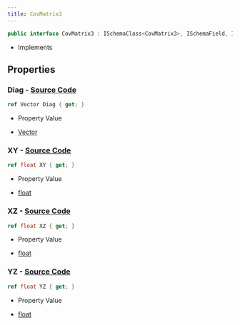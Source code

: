 ```yaml
---
title: CovMatrix3
---
```


```csharp
public interface CovMatrix3 : ISchemaClass<CovMatrix3>, ISchemaField, ISchemaClass, INativeHandle
```

- Implements

## Properties

### **Diag** - [Source Code](https://github.com/swiftly-solution/swiftlys2/blob/main/managed/src/SwiftlyS2.Generated/Schemas/Interfaces/CovMatrix3.cs#L16)

```csharp
ref Vector Diag { get; }
```

- Property Value

- [Vector](/docs/api/shared/natives/vector)

### **XY** - [Source Code](https://github.com/swiftly-solution/swiftlys2/blob/main/managed/src/SwiftlyS2.Generated/Schemas/Interfaces/CovMatrix3.cs#L18)

```csharp
ref float XY { get; }
```

- Property Value

- [float](https://learn.microsoft.com/dotnet/api/system.single)

### **XZ** - [Source Code](https://github.com/swiftly-solution/swiftlys2/blob/main/managed/src/SwiftlyS2.Generated/Schemas/Interfaces/CovMatrix3.cs#L20)

```csharp
ref float XZ { get; }
```

- Property Value

- [float](https://learn.microsoft.com/dotnet/api/system.single)

### **YZ** - [Source Code](https://github.com/swiftly-solution/swiftlys2/blob/main/managed/src/SwiftlyS2.Generated/Schemas/Interfaces/CovMatrix3.cs#L22)

```csharp
ref float YZ { get; }
```

- Property Value

- [float](https://learn.microsoft.com/dotnet/api/system.single)

